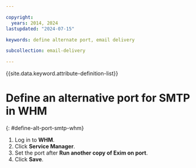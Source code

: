 ```yaml
---

copyright:
  years: 2014, 2024
lastupdated: "2024-07-15"

keywords: define alternate port, email delivery

subcollection: email-delivery

---
```


{{site.data.keyword.attribute-definition-list}}

# Define an alternative port for SMTP in WHM
{: #define-alt-port-smtp-whm}

1. Log in to **WHM**.
2. Click **Service Manager**.
3. Set the port after **Run another copy of Exim on port**.
4. Click **Save**.

